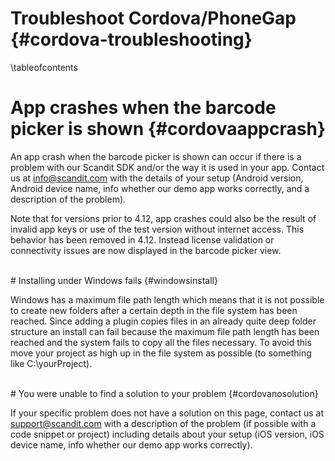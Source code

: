 Troubleshoot Cordova/PhoneGap     {#cordova-troubleshooting}
========================


\tableofcontents


# App crashes when the barcode picker is shown {#cordovaappcrash}

An app crash when the barcode picker is shown can occur if there is a problem with our Scandit SDK and/or the way it is used in your app. Contact us at info@scandit.com with the details of your setup (Android version, Android device name, info whether our demo app works correctly, and a description of the problem).

Note that for versions prior to 4.12, app crashes could also be the result of invalid app keys or use of the test version without internet access. This behavior has been removed in 4.12. Instead license validation or connectivity issues are now displayed in the barcode picker view.

<br/>
# Installing under Windows fails {#windowsinstall}

Windows has a maximum file path length which means that it is not possible to create new folders after a certain depth in the file system has been reached. Since adding a plugin copies files in an already quite deep folder structure an install can fail because the maximum file path length has been reached and the system fails to copy all the files necessary. To avoid this move your project as high up in the file system as possible (to something like C:\\yourProject).


<br/>
# You were unable to find a solution to your problem {#cordovanosolution}

If your specific problem does not have a solution on this page, contact us at support@scandit.com with a description of the problem (if possible with a code snippet or project) including details about your setup (iOS version, iOS device name, info whether our demo app works correctly).
